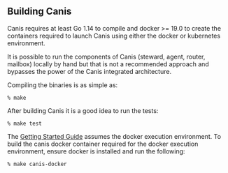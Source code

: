 ## Building Canis
Canis requires at least Go 1.14 to compile and docker >= 19.0 to create the containers required to launch Canis using either the
docker or kubernetes environment.  

It is possible to run the components of Canis (steward, agent, router, mailbox) locally by hand but that is not
a recommended approach and bypasses the power of the Canis integrated architecture.

Compiling the binaries is as simple as:

```
% make
```

After building Canis it is a good idea to run the tests:

```
% make test
```

The [Getting Started Guide](/docs/GettingStarted.md) assumes the docker execution environment.  To build
the canis docker container required for the docker execution environment, ensure docker is installed and run the following:

```
% make canis-docker
```